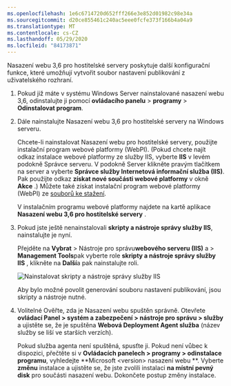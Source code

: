 ```yaml
---
ms.openlocfilehash: 1e6c6714720d652fff266e3e852d01982c98e34a
ms.sourcegitcommit: d20ce855461c240ac5eee0fcfe373f166b4a04a9
ms.translationtype: MT
ms.contentlocale: cs-CZ
ms.lasthandoff: 05/29/2020
ms.locfileid: "84173871"
---
```

Nasazení webu 3,6 pro hostitelské servery poskytuje další konfigurační funkce, které umožňují vytvořit soubor nastavení publikování z uživatelského rozhraní.

1. Pokud již máte v systému Windows Server nainstalované nasazení webu 3,6, odinstalujte ji pomocí **ovládacího panelu**  >  **programy**  >  **Odinstalovat program**.

2. Dále nainstalujte Nasazení webu 3,6 pro hostitelské servery na Windows serveru.

    Chcete-li nainstalovat Nasazení webu pro hostitelské servery, použijte instalační program webové platformy (WebPI). (Pokud chcete najít odkaz instalace webové platformy ze služby IIS, vyberte **IIS** v levém podokně Správce serveru. V podokně Server klikněte pravým tlačítkem na server a vyberte **Správce služby Internetová informační služba (IIS)**. Pak použijte odkaz **získat nové součásti webové platformy** v okně **Akce** .) Můžete také získat instalační program webové platformy (WebPI) ze [souborů ke stažení](https://www.microsoft.com/web/downloads/platform.aspx).

    V instalačním programu webové platformy najdete na kartě aplikace **Nasazení webu 3,6 pro hostitelské servery** .

3. Pokud jste ještě nenainstalovali **skripty a nástroje správy služby IIS**, nainstalujte je nyní.

    Přejděte na **Vybrat**  >  Nástroje pro správu**webového serveru (IIS)** a  >  **Management Tools**pak vyberte role **skripty a nástroje správy služby IIS** , klikněte na **Další**a pak nainstalujte roli.

    ![Nainstalovat skripty a nástroje správy služby IIS](../../deployment/media/tutorial-iis-management-scripts-and-tools.png)

    Aby bylo možné povolit generování souboru nastavení publikování, jsou skripty a nástroje nutné.

4. Volitelné Ověřte, zda je Nasazení webu spuštěn správně. Otevřete **ovládací Panel > systém a zabezpečení > nástroje pro správu > služby** a ujistěte se, že je spuštěna **Webová Deployment Agent služba** (název služby se liší ve starších verzích).

    Pokud služba agenta není spuštěná, spusťte ji. Pokud není vůbec k dispozici, přečtěte si v **Ovládacích panelech > programy > odinstalace programu**, vyhledejte **Microsoft \<version> nasazení webu **. Vyberte **změnu** instalace a ujistěte se, že jste zvolili instalaci **na místní pevný disk** pro součásti nasazení webu. Dokončete postup změny instalace.